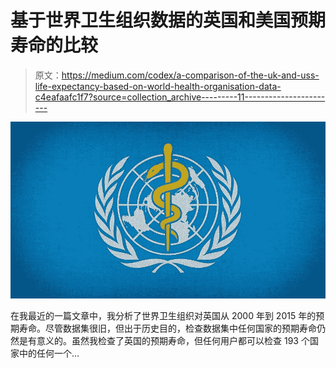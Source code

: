 # 基于世界卫生组织数据的英国和美国预期寿命的比较

> 原文：<https://medium.com/codex/a-comparison-of-the-uk-and-uss-life-expectancy-based-on-world-health-organisation-data-c4eafaafc1f7?source=collection_archive---------11----------------------->

![](img/1dd5047bb27db647264688e122ddc87e.png)

在我最近的一篇文章中，我分析了世界卫生组织对英国从 2000 年到 2015 年的预期寿命。尽管数据集很旧，但出于历史目的，检查数据集中任何国家的预期寿命仍然是有意义的。虽然我检查了英国的预期寿命，但任何用户都可以检查 193 个国家中的任何一个…